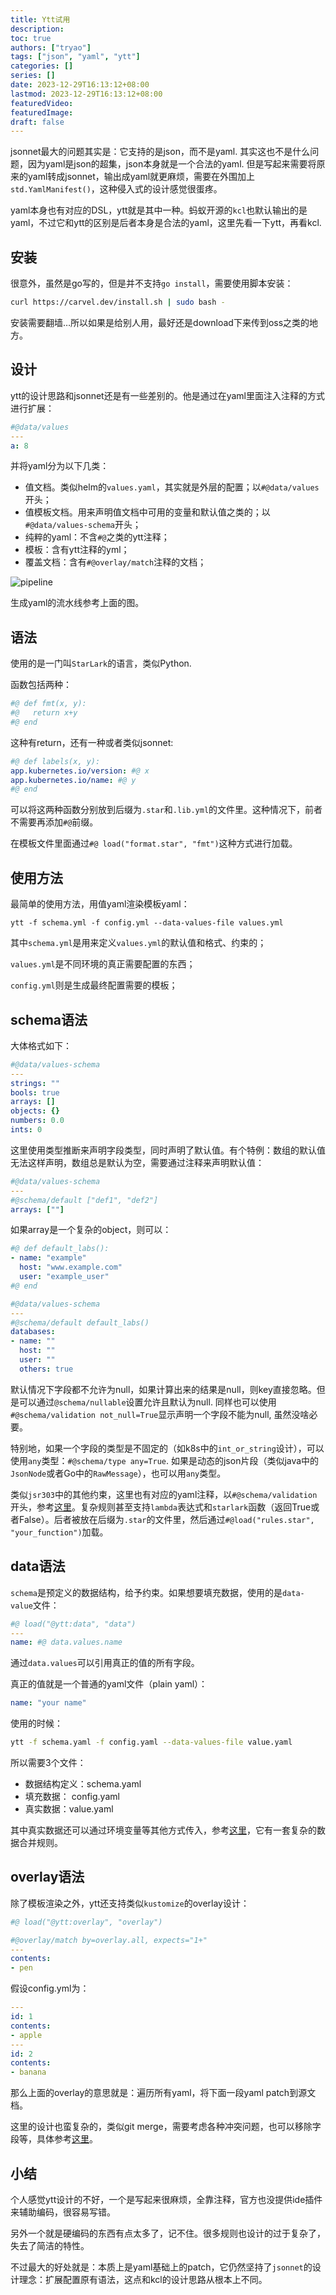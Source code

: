 ```yaml
---
title: Ytt试用
description:
toc: true
authors: ["tryao"]
tags: ["json", "yaml", "ytt"]
categories: []
series: []
date: 2023-12-29T16:13:12+08:00
lastmod: 2023-12-29T16:13:12+08:00
featuredVideo:
featuredImage:
draft: false
---
```


jsonnet最大的问题其实是：它支持的是json，而不是yaml. 其实这也不是什么问题，因为yaml是json的超集，json本身就是一个合法的yaml. 但是写起来需要将原来的yaml转成jsonnet，输出成yaml就更麻烦，需要在外围加上`std.YamlManifest()`，这种侵入式的设计感觉很蛋疼。

yaml本身也有对应的DSL，ytt就是其中一种。蚂蚁开源的`kcl`也默认输出的是yaml，不过它和ytt的区别是后者本身是合法的yaml，这里先看一下ytt，再看kcl.

## 安装

很意外，虽然是go写的，但是并不支持`go install`，需要使用脚本安装：

```bash
curl https://carvel.dev/install.sh | sudo bash -
```

安装需要翻墙…所以如果是给别人用，最好还是download下来传到oss之类的地方。

## 设计

ytt的设计思路和jsonnet还是有一些差别的。他是通过在yaml里面注入注释的方式进行扩展：

```yaml
#@data/values
---
a: 8
```

并将yaml分为以下几类：

* 值文档。类似helm的`values.yaml`，其实就是外层的配置；以`#@data/values`开头；
* 值模板文档。用来声明值文档中可用的变量和默认值之类的；以`#@data/values-schema`开头；
* 纯粹的yaml：不含`#@`之类的ytt注释；
* 模板：含有ytt注释的yml；
* 覆盖文档：含有`#@overlay/match`注释的文档；

![pipeline](https://carvel.dev/images/ytt/ytt-pipeline-overview.jpg)

生成yaml的流水线参考上面的图。

## 语法

使用的是一门叫`StarLark`的语言，类似Python.

函数包括两种：

```yaml
#@ def fmt(x, y):
#@   return x+y
#@ end
```

这种有return，还有一种或者类似jsonnet:

```yaml
#@ def labels(x, y):
app.kubernetes.io/version: #@ x
app.kubernetes.io/name: #@ y
#@ end
```

可以将这两种函数分别放到后缀为`.star`和`.lib.yml`的文件里。这种情况下，前者不需要再添加`#@`前缀。

在模板文件里面通过`#@ load("format.star", "fmt")`这种方式进行加载。

## 使用方法

最简单的使用方法，用值yaml渲染模板yaml：

`ytt -f schema.yml -f config.yml --data-values-file values.yml`

其中`schema.yml`是用来定义`values.yml`的默认值和格式、约束的；

`values.yml`是不同环境的真正需要配置的东西；

`config.yml`则是生成最终配置需要的模板；

## schema语法

大体格式如下：

```yaml
#@data/values-schema
---
strings: ""
bools: true
arrays: []
objects: {}
numbers: 0.0
ints: 0
```

这里使用类型推断来声明字段类型，同时声明了默认值。有个特例：数组的默认值无法这样声明，数组总是默认为空，需要通过注释来声明默认值：

```yaml
#@data/values-schema
---
#@schema/default ["def1", "def2"]
arrays: [""]
```

如果array是一个复杂的object，则可以：

```yaml
#@ def default_labs():
- name: "example"
  host: "www.example.com"
  user: "example_user"
#@ end

#@data/values-schema
---
#@schema/default default_labs()
databases:
- name: ""
  host: ""
  user: ""
  others: true
```

默认情况下字段都不允许为null，如果计算出来的结果是null，则key直接忽略。但是可以通过`@schema/nullable`设置允许且默认为null. 同样也可以使用`#@schema/validation not_null=True`显示声明一个字段不能为null, 虽然没啥必要。

特别地，如果一个字段的类型是不固定的（如k8s中的`int_or_string`设计），可以使用`any`类型：`#@schema/type any=True`. 如果是动态的json片段（类似java中的`JsonNode`或者Go中的`RawMessage`），也可以用`any`类型。

类似`jsr303`中的其他约束，这里也有对应的yaml注释，以`#@schema/validation`开头，参考[这里](https://carvel.dev/ytt/docs/v0.46.x/schema-validations-cheat-sheet/)。复杂规则甚至支持`lambda`表达式和`starlark`函数（返回True或者False）。后者被放在后缀为`.star`的文件里，然后通过`#@load("rules.star", "your_function")`加载。

## data语法

`schema`是预定义的数据结构，给予约束。如果想要填充数据，使用的是`data-value`文件：

```yaml
#@ load("@ytt:data", "data")
---
name: #@ data.values.name
```

通过`data.values`可以引用真正的值的所有字段。

真正的值就是一个普通的yaml文件（plain yaml）：

```yaml
name: "your name"
```

使用的时候：

```bash
ytt -f schema.yaml -f config.yaml --data-values-file value.yaml
```

所以需要3个文件：

* 数据结构定义：schema.yaml
* 填充数据： config.yaml
* 真实数据：value.yaml

其中真实数据还可以通过环境变量等其他方式传入，参考[这里](https://carvel.dev/ytt/docs/v0.46.x/ytt-data-values/)，它有一套复杂的数据合并规则。

## overlay语法

除了模板渲染之外，ytt还支持类似`kustomize`的overlay设计：

```yaml
#@ load("@ytt:overlay", "overlay")

#@overlay/match by=overlay.all, expects="1+"
---
contents:
- pen
```

假设config.yml为：

```yaml
---
id: 1
contents:
- apple
---
id: 2
contents:
- banana
```

那么上面的overlay的意思就是：遍历所有yaml，将下面一段yaml patch到源文档。

这里的设计也蛮复杂的，类似git merge，需要考虑各种冲突问题，也可以移除字段等，具体参考[这里](https://carvel.dev/ytt/docs/v0.46.x/lang-ref-ytt-overlay/)。

## 小结

个人感觉ytt设计的不好，一个是写起来很麻烦，全靠注释，官方也没提供ide插件来辅助编码，很容易写错。

另外一个就是硬编码的东西有点太多了，记不住。很多规则也设计的过于复杂了，失去了简洁的特性。

不过最大的好处就是：本质上是yaml基础上的patch，它仍然坚持了`jsonnet`的设计理念：扩展配置原有语法，这点和kcl的设计思路从根本上不同。
